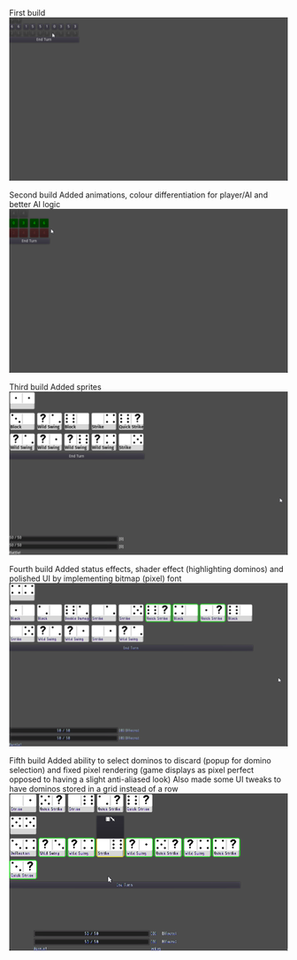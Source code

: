 First build
![First Build](https://github.com/boomyville/domino-dominion/blob/main/screenRecordings/11October2024.gif?raw=true)

Second build
Added animations, colour differentiation for player/AI and better AI logic
![Second Build](https://github.com/boomyville/domino-dominion/blob/main/screenRecordings/14October2024.gif?raw=true)

Third build
Added sprites
![Third Build](https://github.com/boomyville/domino-dominion/blob/main/screenRecordings/23October2024.gif?raw=true)

Fourth build
Added status effects, shader effect (highlighting dominos) and polished UI by implementing bitmap (pixel) font
![Fourth Build](https://github.com/boomyville/domino-dominion/blob/main/screenRecordings/28October2024.gif?raw=true)

Fifth build
Added ability to select dominos to discard (popup for domino selection) and fixed pixel rendering (game displays as pixel perfect opposed to having a slight anti-aliased look)
Also made some UI tweaks to have dominos stored in a grid instead of a row
![Fifth Build](https://github.com/boomyville/domino-dominion/blob/main/screenRecordings/31October2024.gif?raw=true)
